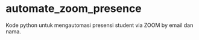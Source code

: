# automate_zoom_presence
Kode python untuk mengautomasi presensi student via ZOOM by email dan nama.
